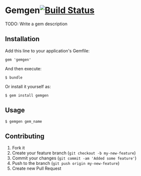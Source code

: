 # Gemgen[![Build Status](https://secure.travis-ci.org/martinos/gemgen.png?branch=master)](http://travis-ci.org/martinos/gemgen)

TODO: Write a gem description

## Installation

Add this line to your application's Gemfile:

    gem 'gemgen'

And then execute:

    $ bundle

Or install it yourself as:

    $ gem install gemgen

## Usage

    $ gemgen gem_name

## Contributing

1. Fork it
2. Create your feature branch (`git checkout -b my-new-feature`)
3. Commit your changes (`git commit -am 'Added some feature'`)
4. Push to the branch (`git push origin my-new-feature`)
5. Create new Pull Request
